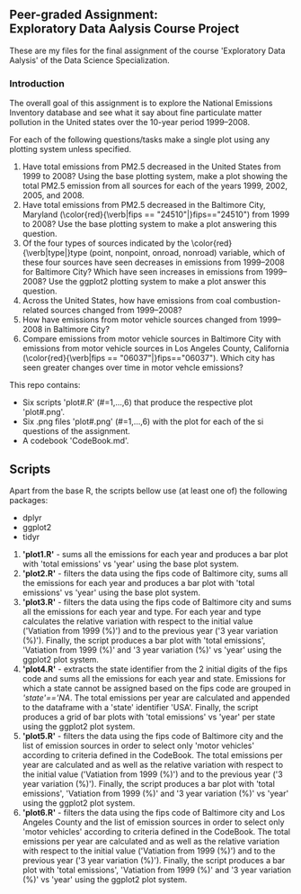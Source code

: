 ## Peer-graded Assignment:<br> Exploratory Data Aalysis Course Project


These are my files for the final assignment of the course 'Exploratory Data Aalysis' of the Data Science Specialization.

### Introduction

The overall goal of this assignment is to explore the National Emissions Inventory database and see what it say about fine particulate matter pollution in the United states over the 10-year period 1999–2008. 

For each of the following questions/tasks make a single plot using any plotting system unless specified.

1. Have total emissions from PM2.5 decreased in the United States from 1999 to 2008? Using the base plotting system, make a plot showing the total PM2.5 emission from all sources for each of the years 1999, 2002, 2005, and 2008.
2. Have total emissions from PM2.5 decreased in the Baltimore City, Maryland (\color{red}{\verb|fips == "24510"|}fips=="24510") from 1999 to 2008? Use the base plotting system to make a plot answering this question.
3. Of the four types of sources indicated by the \color{red}{\verb|type|}type (point, nonpoint, onroad, nonroad) variable, which of these four sources have seen decreases in emissions from 1999–2008 for Baltimore City? Which have seen increases in emissions from 1999–2008? Use the ggplot2 plotting system to make a plot answer this question.
4. Across the United States, how have emissions from coal combustion-related sources changed from 1999–2008?
5. How have emissions from motor vehicle sources changed from 1999–2008 in Baltimore City?
6. Compare emissions from motor vehicle sources in Baltimore City with emissions from motor vehicle sources in Los Angeles County, California (\color{red}{\verb|fips == "06037"|}fips=="06037"). Which city has seen greater changes over time in motor vehcle emissions?

This repo contains:

* Six scripts 'plot#.R' (#=1,...,6) that produce the respective plot 'plot#.png'.
* Six .png files 'plot#.png' (#=1,...,6) with the plot for each of the si questions of the assignment.
* A codebook 'CodeBook.md'.

## Scripts

Apart from the base R, the scripts bellow use (at least one of) the following packages:

* dplyr
* ggplot2
* tidyr


1. __'plot1.R'__ - sums all the emissions for each year and produces a bar plot with 'total emissions' vs 'year' using the base plot system.
2. __'plot2.R'__ - filters the data using the fips code of Baltimore city, sums all the emissions for each year and produces a bar plot with 'total emissions' vs 'year' using the base plot system.
3. __'plot3.R'__ - filters the data using the fips code of Baltimore city and sums all the emissions for each year and type. For each year and type calculates the relative variation with respect to the initial value ('Vatiation from 1999 (\%)') and to the previous year ('3 year variation (\%)'). Finally, the script produces a bar plot with 'total emissions', 'Vatiation from 1999 (\%)' and '3 year variation (\%)' vs 'year' using the ggplot2 plot system.
4. __'plot4.R'__ - extracts the state identifier from the 2 initial digits of the fips code and sums all the emissions for each year and state. Emissions for which a state cannot be assigned based on the fips code are grouped in _'state'=='NA_. The total emissions per year are calculated and appended to the dataframe with a 'state' identifier 'USA'.  Finally, the script produces a grid of bar plots with 'total emissions' vs 'year' per state using the ggplot2 plot system. 
5. __'plot5.R'__ - filters the data using the fips code of Baltimore city and the list of emission sources in order to select only 'motor vehicles' according to criteria defined in the CodeBook. The total emissions per year are calculated  and as well as the relative variation with respect to the initial value ('Vatiation from 1999 (\%)') and to the previous year ('3 year variation (\%)'). Finally, the script produces a bar plot with 'total emissions', 'Vatiation from 1999 (\%)' and '3 year variation (\%)' vs 'year' using the ggplot2 plot system.
6. __'plot6.R'__ - filters the data using the fips code of Baltimore city and Los Angeles County and the list of emission sources in order to select only 'motor vehicles' according to criteria defined in the CodeBook. The total emissions per year are calculated  and as well as the relative variation with respect to the initial value ('Vatiation from 1999 (\%)') and to the previous year ('3 year variation (\%)'). Finally, the script produces a bar plot with 'total emissions', 'Vatiation from 1999 (\%)' and '3 year variation (\%)' vs 'year' using the ggplot2 plot system.